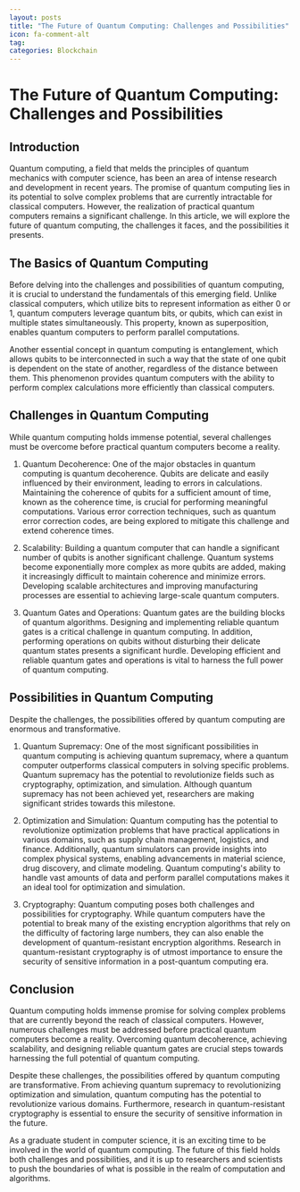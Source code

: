```yaml
---
layout: posts
title: "The Future of Quantum Computing: Challenges and Possibilities"
icon: fa-comment-alt
tag:      
categories: Blockchain
---
```



# The Future of Quantum Computing: Challenges and Possibilities

## Introduction

Quantum computing, a field that melds the principles of quantum mechanics with computer science, has been an area of intense research and development in recent years. The promise of quantum computing lies in its potential to solve complex problems that are currently intractable for classical computers. However, the realization of practical quantum computers remains a significant challenge. In this article, we will explore the future of quantum computing, the challenges it faces, and the possibilities it presents.

## The Basics of Quantum Computing

Before delving into the challenges and possibilities of quantum computing, it is crucial to understand the fundamentals of this emerging field. Unlike classical computers, which utilize bits to represent information as either 0 or 1, quantum computers leverage quantum bits, or qubits, which can exist in multiple states simultaneously. This property, known as superposition, enables quantum computers to perform parallel computations.

Another essential concept in quantum computing is entanglement, which allows qubits to be interconnected in such a way that the state of one qubit is dependent on the state of another, regardless of the distance between them. This phenomenon provides quantum computers with the ability to perform complex calculations more efficiently than classical computers.

## Challenges in Quantum Computing

While quantum computing holds immense potential, several challenges must be overcome before practical quantum computers become a reality.

1. Quantum Decoherence: One of the major obstacles in quantum computing is quantum decoherence. Qubits are delicate and easily influenced by their environment, leading to errors in calculations. Maintaining the coherence of qubits for a sufficient amount of time, known as the coherence time, is crucial for performing meaningful computations. Various error correction techniques, such as quantum error correction codes, are being explored to mitigate this challenge and extend coherence times.

2. Scalability: Building a quantum computer that can handle a significant number of qubits is another significant challenge. Quantum systems become exponentially more complex as more qubits are added, making it increasingly difficult to maintain coherence and minimize errors. Developing scalable architectures and improving manufacturing processes are essential to achieving large-scale quantum computers.

3. Quantum Gates and Operations: Quantum gates are the building blocks of quantum algorithms. Designing and implementing reliable quantum gates is a critical challenge in quantum computing. In addition, performing operations on qubits without disturbing their delicate quantum states presents a significant hurdle. Developing efficient and reliable quantum gates and operations is vital to harness the full power of quantum computing.

## Possibilities in Quantum Computing

Despite the challenges, the possibilities offered by quantum computing are enormous and transformative.

1. Quantum Supremacy: One of the most significant possibilities in quantum computing is achieving quantum supremacy, where a quantum computer outperforms classical computers in solving specific problems. Quantum supremacy has the potential to revolutionize fields such as cryptography, optimization, and simulation. Although quantum supremacy has not been achieved yet, researchers are making significant strides towards this milestone.

2. Optimization and Simulation: Quantum computing has the potential to revolutionize optimization problems that have practical applications in various domains, such as supply chain management, logistics, and finance. Additionally, quantum simulators can provide insights into complex physical systems, enabling advancements in material science, drug discovery, and climate modeling. Quantum computing's ability to handle vast amounts of data and perform parallel computations makes it an ideal tool for optimization and simulation.

3. Cryptography: Quantum computing poses both challenges and possibilities for cryptography. While quantum computers have the potential to break many of the existing encryption algorithms that rely on the difficulty of factoring large numbers, they can also enable the development of quantum-resistant encryption algorithms. Research in quantum-resistant cryptography is of utmost importance to ensure the security of sensitive information in a post-quantum computing era.

## Conclusion

Quantum computing holds immense promise for solving complex problems that are currently beyond the reach of classical computers. However, numerous challenges must be addressed before practical quantum computers become a reality. Overcoming quantum decoherence, achieving scalability, and designing reliable quantum gates are crucial steps towards harnessing the full potential of quantum computing.

Despite these challenges, the possibilities offered by quantum computing are transformative. From achieving quantum supremacy to revolutionizing optimization and simulation, quantum computing has the potential to revolutionize various domains. Furthermore, research in quantum-resistant cryptography is essential to ensure the security of sensitive information in the future.

As a graduate student in computer science, it is an exciting time to be involved in the world of quantum computing. The future of this field holds both challenges and possibilities, and it is up to researchers and scientists to push the boundaries of what is possible in the realm of computation and algorithms.